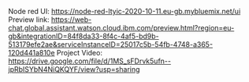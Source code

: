 Node red UI: https://node-red-ltyic-2020-10-11.eu-gb.mybluemix.net/ui
Preview link: https://web-chat.global.assistant.watson.cloud.ibm.com/preview.html?region=eu-gb&integrationID=84f8da33-8f4c-4af5-bd9b-513179efe2ae&serviceInstanceID=25017c5b-54fb-4748-a365-120d441a810e
Project Video: https://drive.google.com/file/d/1MS_sFDrvk5ufn--jpRbISYbN4NiQKQYF/view?usp=sharing
